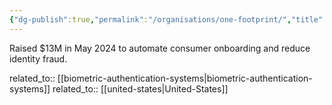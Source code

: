 ```yaml
---
{"dg-publish":true,"permalink":"/organisations/one-footprint/","title":"One Footprint"}
---
```



Raised $13M in May 2024 to automate consumer onboarding and reduce identity fraud.

related_to:: [[biometric-authentication-systems\|biometric-authentication-systems]]
related_to:: [[united-states\|United-States]]
